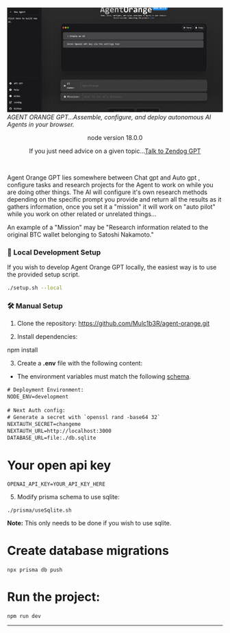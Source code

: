 ![Alt text](agent-orange.png)
  <em> AGENT ORANGE GPT...Assemble, configure, and deploy autonomous AI Agents in your browser.  </em>
</p>
<p align="center">
    node version 18.0.0
</p>

<p align="center">
If you just need advice on a given topic...<a href="https://zendog-psico-mojo.vercel.app/">Talk to Zendog GPT</a>

</p>
<br>

Agent Orange GPT lies somewhere between Chat gpt and Auto gpt , configure tasks and research projects
for the Agent to work on while you are doing other things.
The AI will configure it's own research methods depending on the specific prompt you provide and return all the results
as it gathers information, once you set it a "mission" it will work on "auto pilot" while you work on other related or unrelated
things...

An example of a "Mission" may be "Research information related to the original BTC wallet belonging to Satoshi Nakamoto."

### 👷 Local Development Setup

If you wish to develop Agent Orange GPT locally, the easiest way is to
use the provided setup script.

```bash
./setup.sh --local
```

### 🛠️ Manual Setup

1. Clone the repository: https://github.com/Mulc1b3R/agent-orange.git

2. Install dependencies:

npm install

3. Create a **.env** file with the following content:

 * The environment variables must match the following [schema](https://github.com/psico-mojo/aibot/blob/main/src/env/schema.mjs).

```
# Deployment Environment:
NODE_ENV=development

# Next Auth config:
# Generate a secret with `openssl rand -base64 32`
NEXTAUTH_SECRET=changeme
NEXTAUTH_URL=http://localhost:3000
DATABASE_URL=file:./db.sqlite
```
# Your open api key

```
OPENAI_API_KEY=YOUR_API_KEY_HERE
```

5. Modify prisma schema to use sqlite:

```
./prisma/useSqlite.sh
```

**Note:** This only needs to be done if you wish to use sqlite.


# Create database migrations
```
npx prisma db push
```
# Run the project:
```
npm run dev
```
******************************************************************************************************************************



